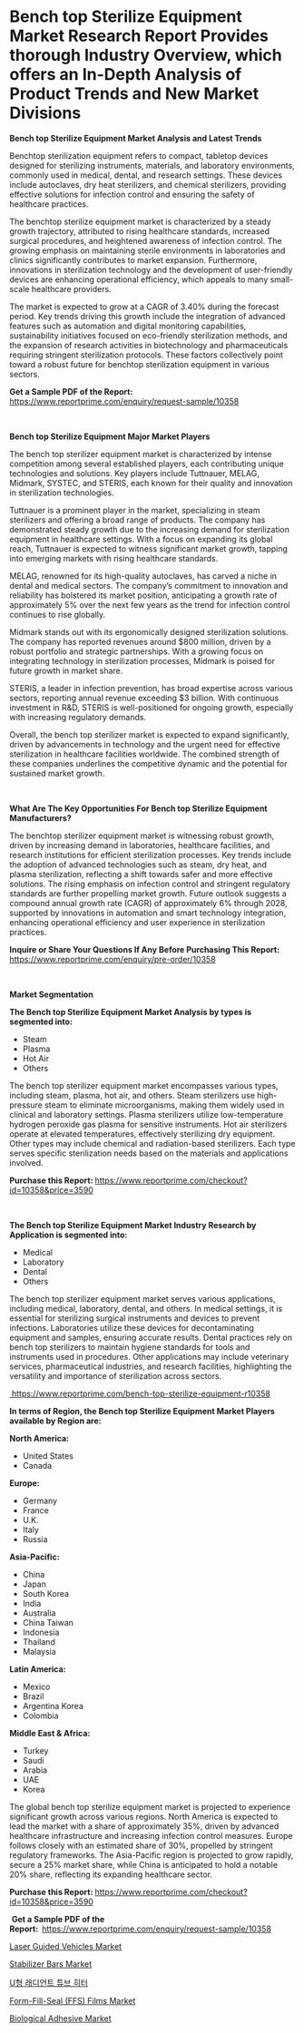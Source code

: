<p><h1>Bench top Sterilize Equipment Market Research Report Provides thorough Industry Overview, which offers an In-Depth Analysis of Product Trends and New Market Divisions</h1></p><p><strong>Bench top Sterilize Equipment Market Analysis and Latest Trends</strong></p>
<p><p>Benchtop sterilization equipment refers to compact, tabletop devices designed for sterilizing instruments, materials, and laboratory environments, commonly used in medical, dental, and research settings. These devices include autoclaves, dry heat sterilizers, and chemical sterilizers, providing effective solutions for infection control and ensuring the safety of healthcare practices.</p><p>The benchtop sterilize equipment market is characterized by a steady growth trajectory, attributed to rising healthcare standards, increased surgical procedures, and heightened awareness of infection control. The growing emphasis on maintaining sterile environments in laboratories and clinics significantly contributes to market expansion. Furthermore, innovations in sterilization technology and the development of user-friendly devices are enhancing operational efficiency, which appeals to many small-scale healthcare providers.</p><p>The market is expected to grow at a CAGR of 3.40% during the forecast period. Key trends driving this growth include the integration of advanced features such as automation and digital monitoring capabilities, sustainability initiatives focused on eco-friendly sterilization methods, and the expansion of research activities in biotechnology and pharmaceuticals requiring stringent sterilization protocols. These factors collectively point toward a robust future for benchtop sterilization equipment in various sectors.</p></p>
<p><strong>Get a Sample PDF of the Report:&nbsp;</strong> <a href="https://www.reportprime.com/enquiry/request-sample/10358">https://www.reportprime.com/enquiry/request-sample/10358</a></p>
<p>&nbsp;</p>
<p><strong>Bench top Sterilize Equipment Major Market Players</strong></p>
<p><p>The bench top sterilizer equipment market is characterized by intense competition among several established players, each contributing unique technologies and solutions. Key players include Tuttnauer, MELAG, Midmark, SYSTEC, and STERIS, each known for their quality and innovation in sterilization technologies.</p><p>Tuttnauer is a prominent player in the market, specializing in steam sterilizers and offering a broad range of products. The company has demonstrated steady growth due to the increasing demand for sterilization equipment in healthcare settings. With a focus on expanding its global reach, Tuttnauer is expected to witness significant market growth, tapping into emerging markets with rising healthcare standards.</p><p>MELAG, renowned for its high-quality autoclaves, has carved a niche in dental and medical sectors. The company’s commitment to innovation and reliability has bolstered its market position, anticipating a growth rate of approximately 5% over the next few years as the trend for infection control continues to rise globally.</p><p>Midmark stands out with its ergonomically designed sterilization solutions. The company has reported revenues around $800 million, driven by a robust portfolio and strategic partnerships. With a growing focus on integrating technology in sterilization processes, Midmark is poised for future growth in market share.</p><p>STERIS, a leader in infection prevention, has broad expertise across various sectors, reporting annual revenue exceeding $3 billion. With continuous investment in R&D, STERIS is well-positioned for ongoing growth, especially with increasing regulatory demands.</p><p>Overall, the bench top sterilizer market is expected to expand significantly, driven by advancements in technology and the urgent need for effective sterilization in healthcare facilities worldwide. The combined strength of these companies underlines the competitive dynamic and the potential for sustained market growth.</p></p>
<p>&nbsp;</p>
<p><strong>What Are The Key Opportunities For Bench top Sterilize Equipment Manufacturers?</strong></p>
<p><p>The benchtop sterilizer equipment market is witnessing robust growth, driven by increasing demand in laboratories, healthcare facilities, and research institutions for efficient sterilization processes. Key trends include the adoption of advanced technologies such as steam, dry heat, and plasma sterilization, reflecting a shift towards safer and more effective solutions. The rising emphasis on infection control and stringent regulatory standards are further propelling market growth. Future outlook suggests a compound annual growth rate (CAGR) of approximately 6% through 2028, supported by innovations in automation and smart technology integration, enhancing operational efficiency and user experience in sterilization practices.</p></p>
<p><strong>Inquire or Share Your Questions If Any Before Purchasing This Report:</strong> <a href="https://www.reportprime.com/enquiry/pre-order/10358">https://www.reportprime.com/enquiry/pre-order/10358</a></p>
<p>&nbsp;</p>
<p><strong>Market Segmentation</strong></p>
<p><strong>The Bench top Sterilize Equipment Market Analysis by types is segmented into:</strong></p>
<p><ul><li>Steam</li><li>Plasma</li><li>Hot Air</li><li>Others</li></ul></p>
<p><p>The bench top sterilizer equipment market encompasses various types, including steam, plasma, hot air, and others. Steam sterilizers use high-pressure steam to eliminate microorganisms, making them widely used in clinical and laboratory settings. Plasma sterilizers utilize low-temperature hydrogen peroxide gas plasma for sensitive instruments. Hot air sterilizers operate at elevated temperatures, effectively sterilizing dry equipment. Other types may include chemical and radiation-based sterilizers. Each type serves specific sterilization needs based on the materials and applications involved.</p></p>
<p><strong>Purchase this Report:&nbsp;</strong><a href="https://www.reportprime.com/checkout?id=10358&price=3590">https://www.reportprime.com/checkout?id=10358&price=3590</a></p>
<p>&nbsp;</p>
<p><strong>The Bench top Sterilize Equipment Market Industry Research by Application is segmented into:</strong></p>
<p><ul><li>Medical</li><li>Laboratory</li><li>Dental</li><li>Others</li></ul></p>
<p><p>The bench top sterilizer equipment market serves various applications, including medical, laboratory, dental, and others. In medical settings, it is essential for sterilizing surgical instruments and devices to prevent infections. Laboratories utilize these devices for decontaminating equipment and samples, ensuring accurate results. Dental practices rely on bench top sterilizers to maintain hygiene standards for tools and instruments used in procedures. Other applications may include veterinary services, pharmaceutical industries, and research facilities, highlighting the versatility and importance of sterilization across sectors.</p></p>
<p><a href="https://www.reportprime.com/bench-top-sterilize-equipment-r10358">&nbsp;https://www.reportprime.com/bench-top-sterilize-equipment-r10358</a></p>
<p><strong>In terms of Region, the Bench top Sterilize Equipment Market Players available by Region are:</strong></p>
<p>
    <p> <strong> North America: </strong>
        <ul>
            <li>United States</li>
            <li>Canada</li>
        </ul>
        </p> 
    <p> <strong> Europe: </strong>
        <ul>
            <li>Germany</li>
            <li>France</li>
            <li>U.K.</li>
            <li>Italy</li>
            <li>Russia</li>
        </ul>
        </p> 
    <p> <strong> Asia-Pacific: </strong>
        <ul>
            <li>China</li>
            <li>Japan</li>
            <li>South Korea</li>
            <li>India</li>
            <li>Australia</li>
            <li>China Taiwan</li>
            <li>Indonesia</li>
            <li>Thailand</li>
            <li>Malaysia</li>
        </ul>
        </p> 
    <p> <strong> Latin America: </strong>
        <ul>
            <li>Mexico</li>
            <li>Brazil</li>
            <li>Argentina Korea</li>
            <li>Colombia</li>
        </ul>
        </p> 
    <p> <strong> Middle East & Africa: </strong>
        <ul>
            <li>Turkey</li>
            <li>Saudi</li>
            <li>Arabia</li>
            <li>UAE</li>
            <li>Korea</li>
        </ul>
    </p>
    </p>
<p><p>The global bench top sterilize equipment market is projected to experience significant growth across various regions. North America is expected to lead the market with a share of approximately 35%, driven by advanced healthcare infrastructure and increasing infection control measures. Europe follows closely with an estimated share of 30%, propelled by stringent regulatory frameworks. The Asia-Pacific region is projected to grow rapidly, secure a 25% market share, while China is anticipated to hold a notable 20% share, reflecting its expanding healthcare sector.</p></p>
<p><strong>Purchase this Report: </strong><a href="https://www.reportprime.com/checkout?id=10358&price=3590">https://www.reportprime.com/checkout?id=10358&price=3590</a></p>
<p>&nbsp;<strong>Get a Sample PDF of the Report:&nbsp;&nbsp;</strong><a href="https://www.reportprime.com/enquiry/request-sample/10358">https://www.reportprime.com/enquiry/request-sample/10358</a></p>
<p><strong></strong></p>
<p><p><a href="https://issuu.com/reportprime-2/docs/laser-guided-vehicles-market-size-2_874d74bfc2939e">Laser Guided Vehicles Market</a></p><p><a href="https://www.linkedin.com/pulse/market-forecasting-change-global-stabilizer-bars-dynamics-60bhe?trackingId=smPv%2FvwvRq6JMdlJSi5q7w%3D%3D">Stabilizer Bars Market</a></p><p><a href="https://medium.com/@ixknzplk81/u-type-radiant-tube-heaters-market-%EC%9D%98-%EA%B8%80%EB%A1%9C%EB%B2%8C-%EC%8B%9C%EC%9E%A5-%EA%B0%9C%EC%9A%94%EB%8A%94-%EC%A0%84-%EC%84%B8%EA%B3%84-%EB%B0%8F-%EC%A3%BC%EC%9A%94-%EC%8B%9C%EC%9E%A5%EC%9D%98-%EC%82%B0%EC%97%85%EC%97%90-%EC%98%81%ED%96%A5%EC%9D%84-%EB%AF%B8%EC%B9%98%EB%8A%94-%EC%A3%BC%EC%9A%94-%ED%8A%B8%EB%A0%8C%EB%93%9C%EC%97%90-%EB%8C%80%ED%95%9C-%EB%8F%85%ED%8A%B9%ED%95%9C-%EA%B4%80%EC%A0%90%EC%9D%84-fa5638108f8b?postPublishedType=initial">U형 래디언트 튜브 히터</a></p><p><a href="https://medium.com/@eltaoberts/the-form-fill-seal-ffs-films-market-has-experienced-impressive-growth-in-recent-years-e2b388577119">Form-Fill-Seal (FFS) Films Market</a></p><p><a href="https://github.com/sumonsky0m/Market-Research-Report-List-1/blob/main/biological-adhesive-market.md">Biological Adhesive Market</a></p></p>